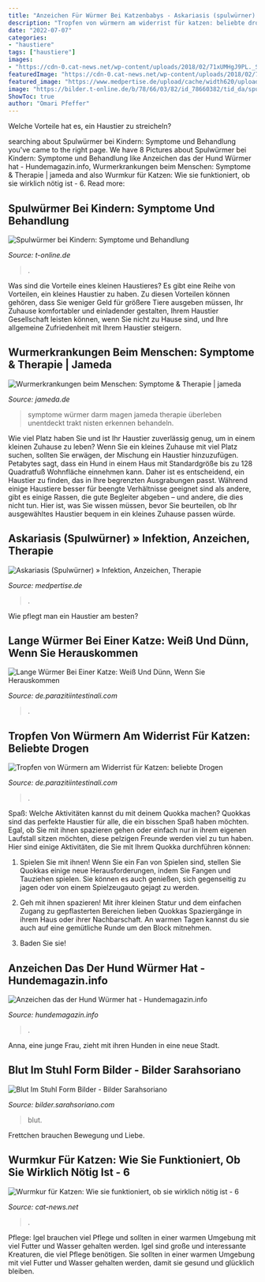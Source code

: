 ```yaml
---
title: "Anzeichen Für Würmer Bei Katzenbabys - Askariasis (spulwürner) » Infektion, Anzeichen, Therapie"
description: "Tropfen von würmern am widerrist für katzen: beliebte drogen"
date: "2022-07-07"
categories:
- "haustiere"
tags: ["haustiere"]
images:
- "https://cdn-0.cat-news.net/wp-content/uploads/2018/02/71xUMHgJ9PL._SL1500_.jpg"
featuredImage: "https://cdn-0.cat-news.net/wp-content/uploads/2018/02/71xUMHgJ9PL._SL1500_.jpg"
featured_image: "https://www.medpertise.de/upload/cache/width620/uploads/media/c/s/spulwuermer-askariden.jpeg"
image: "https://bilder.t-online.de/b/78/66/03/82/id_78660382/tid_da/spulwuermer-werden-bei-kindern-ueber-eine-blutprobe-nachgewiesen-.jpg"
ShowToc: true
author: "Omari Pfeffer"
---
```



Welche Vorteile hat es, ein Haustier zu streicheln?

	

		
searching about Spulwürmer bei Kindern: Symptome und Behandlung you've came to the right page. We have 8 Pictures about Spulwürmer bei Kindern: Symptome und Behandlung like Anzeichen das der Hund Würmer hat - Hundemagazin.info, Wurmerkrankungen beim Menschen: Symptome &amp; Therapie | jameda and also Wurmkur für Katzen: Wie sie funktioniert, ob sie wirklich nötig ist - 6. Read more:
		
    
## Spulwürmer Bei Kindern: Symptome Und Behandlung

<img loading=lazy src="https://bilder.t-online.de/b/78/66/03/82/id_78660382/tid_da/spulwuermer-werden-bei-kindern-ueber-eine-blutprobe-nachgewiesen-.jpg" onerror="this.onerror=null;this.src='https://tse4.mm.bing.net/th?id=OIP.17zTsgRTvO0PLmA17tQP7AHaEK&amp;pid=15.1';" alt="Spulwürmer bei Kindern: Symptome und Behandlung">

_Source: t-online.de_

>. 

	

Was sind die Vorteile eines kleinen Haustieres?
Es gibt eine Reihe von Vorteilen, ein kleines Haustier zu haben. Zu diesen Vorteilen können gehören, dass Sie weniger Geld für größere Tiere ausgeben müssen, Ihr Zuhause komfortabler und einladender gestalten, Ihrem Haustier Gesellschaft leisten können, wenn Sie nicht zu Hause sind, und Ihre allgemeine Zufriedenheit mit Ihrem Haustier steigern.

    
## Wurmerkrankungen Beim Menschen: Symptome &amp; Therapie | Jameda

<img loading=lazy src="https://www.jameda.de/gesundheit/static/79976cff5f1c5ba5689d96c0e631d4d5/f106e/bild1504528636393.jpg" onerror="this.onerror=null;this.src='https://tse3.mm.bing.net/th?id=OIP.3PapoTZQudavF0lLhnPKzAHaFj&amp;pid=15.1';" alt="Wurmerkrankungen beim Menschen: Symptome &amp; Therapie | jameda">

_Source: jameda.de_

>symptome würmer darm magen jameda therapie überleben unentdeckt trakt nisten erkennen behandeln. 

	

Wie viel Platz haben Sie und ist Ihr Haustier zuverlässig genug, um in einem kleinen Zuhause zu leben?
Wenn Sie ein kleines Zuhause mit viel Platz suchen, sollten Sie erwägen, der Mischung ein Haustier hinzuzufügen. Petabytes sagt, dass ein Hund in einem Haus mit Standardgröße bis zu 128 Quadratfuß Wohnfläche einnehmen kann. Daher ist es entscheidend, ein Haustier zu finden, das in Ihre begrenzten Ausgrabungen passt. Während einige Haustiere besser für beengte Verhältnisse geeignet sind als andere, gibt es einige Rassen, die gute Begleiter abgeben – und andere, die dies nicht tun. Hier ist, was Sie wissen müssen, bevor Sie beurteilen, ob Ihr ausgewähltes Haustier bequem in ein kleines Zuhause passen würde.

    
## Askariasis (Spulwürner) » Infektion, Anzeichen, Therapie

<img loading=lazy src="https://www.medpertise.de/upload/cache/width620/uploads/media/c/s/spulwuermer-askariden.jpeg" onerror="this.onerror=null;this.src='https://tse1.mm.bing.net/th?id=OIP.e9u83xU3iUHLxaevcDMPBgHaE7&amp;pid=15.1';" alt="Askariasis (Spulwürner) » Infektion, Anzeichen, Therapie">

_Source: medpertise.de_

>. 

	

Wie pflegt man ein Haustier am besten?

    
## Lange Würmer Bei Einer Katze: Weiß Und Dünn, Wenn Sie Herauskommen

<img loading=lazy src="https://i.parazitiintestinali.com/images/170/001/image-523.jpg" onerror="this.onerror=null;this.src='https://tse4.mm.bing.net/th?id=OIP.pKyF62mzD70KsQwRtodDdgHaE3&amp;pid=15.1';" alt="Lange Würmer Bei Einer Katze: Weiß Und Dünn, Wenn Sie Herauskommen">

_Source: de.parazitiintestinali.com_

>. 

	



    
## Tropfen Von Würmern Am Widerrist Für Katzen: Beliebte Drogen

<img loading=lazy src="https://i.parazitiintestinali.com/images/162/001/image-206-2.jpg" onerror="this.onerror=null;this.src='https://tse2.mm.bing.net/th?id=OIP.8ZMJfP5P_n5S-4z8IWPwUQHaHa&amp;pid=15.1';" alt="Tropfen von Würmern am Widerrist für Katzen: beliebte Drogen">

_Source: de.parazitiintestinali.com_

>. 

	

Spaß: Welche Aktivitäten kannst du mit deinem Quokka machen?
Quokkas sind das perfekte Haustier für alle, die ein bisschen Spaß haben möchten. Egal, ob Sie mit ihnen spazieren gehen oder einfach nur in ihrem eigenen Laufstall sitzen möchten, diese pelzigen Freunde werden viel zu tun haben. Hier sind einige Aktivitäten, die Sie mit Ihrem Quokka durchführen können:
1. Spielen Sie mit ihnen! Wenn Sie ein Fan von Spielen sind, stellen Sie Quokkas einige neue Herausforderungen, indem Sie Fangen und Tauziehen spielen. Sie können es auch genießen, sich gegenseitig zu jagen oder von einem Spielzeugauto gejagt zu werden.

2. Geh mit ihnen spazieren! Mit ihrer kleinen Statur und dem einfachen Zugang zu gepflasterten Bereichen lieben Quokkas Spaziergänge in ihrem Haus oder ihrer Nachbarschaft. An warmen Tagen kannst du sie auch auf eine gemütliche Runde um den Block mitnehmen.

3. Baden Sie sie!

    
## Anzeichen Das Der Hund Würmer Hat - Hundemagazin.info

<img loading=lazy src="https://hundemagazin.info/wp-content/uploads/2019/09/hundemagazin.info-beitrag-anzeichen-das-der-hund-wuermer-hat-v2.jpg" onerror="this.onerror=null;this.src='https://tse4.mm.bing.net/th?id=OIP.t6Ko36qoB4VBWKdbe2z23QHaE8&amp;pid=15.1';" alt="Anzeichen das der Hund Würmer hat - Hundemagazin.info">

_Source: hundemagazin.info_

>. 

	

Anna, eine junge Frau, zieht mit ihren Hunden in eine neue Stadt.

    
## Blut Im Stuhl Form Bilder - Bilder Sarahsoriano

<img loading=lazy src="https://i.pinimg.com/originals/f1/63/ca/f163ca74d355a630d595b5ba1b293469.png" onerror="this.onerror=null;this.src='https://tse2.mm.bing.net/th?id=OIP.lk2VruEmjnUnLeWDP7Xy2QHaLG&amp;pid=15.1';" alt="Blut Im Stuhl Form Bilder - Bilder Sarahsoriano">

_Source: bilder.sarahsoriano.com_

>blut. 

	

Frettchen brauchen Bewegung und Liebe.

    
## Wurmkur Für Katzen: Wie Sie Funktioniert, Ob Sie Wirklich Nötig Ist - 6

<img loading=lazy src="https://cdn-0.cat-news.net/wp-content/uploads/2018/02/71xUMHgJ9PL._SL1500_.jpg" onerror="this.onerror=null;this.src='https://tse4.mm.bing.net/th?id=OIP.7uoleJtObNPFXeNhg9wGJwHaLF&amp;pid=15.1';" alt="Wurmkur für Katzen: Wie sie funktioniert, ob sie wirklich nötig ist - 6">

_Source: cat-news.net_

>. 

	

Pflege: Igel brauchen viel Pflege und sollten in einer warmen Umgebung mit viel Futter und Wasser gehalten werden.
Igel sind große und interessante Kreaturen, die viel Pflege benötigen. Sie sollten in einer warmen Umgebung mit viel Futter und Wasser gehalten werden, damit sie gesund und glücklich bleiben.

